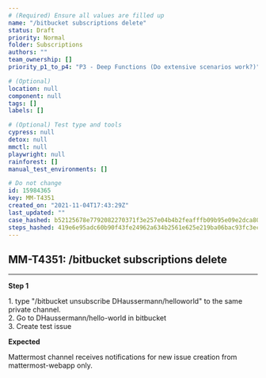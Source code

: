 ```yaml
---
# (Required) Ensure all values are filled up
name: "/bitbucket subscriptions delete"
status: Draft
priority: Normal
folder: Subscriptions
authors: ""
team_ownership: []
priority_p1_to_p4: "P3 - Deep Functions (Do extensive scenarios work?)"

# (Optional)
location: null
component: null
tags: []
labels: []

# (Optional) Test type and tools
cypress: null
detox: null
mmctl: null
playwright: null
rainforest: []
manual_test_environments: []

# Do not change
id: 15984365
key: MM-T4351
created_on: "2021-11-04T17:43:29Z"
last_updated: ""
case_hashed: b52125678e7792082270371f3e257e04b4b2feafffb09b95e09e2dca805a1ad8a52833f618b2e4e253c31d8929ea7d66
steps_hashed: 419e6e95adc60b90f43fe24962a634b2561e625e219ba06bac93fc3ec7b0be6ac1f97b6eb2889b1b96385016cc5c6b2e
---
```


<!-- (Auto-generated) Based on frontmatter's "key" and "name" -->

## MM-T4351: /bitbucket subscriptions delete

---

**Step 1**

1\. type "/bitbucket unsubscribe DHaussermann/helloworld" to the same private channel.\
2\. Go to DHaussermann/hello-world in bitbucket\
3\. Create test issue

**Expected**

Mattermost channel receives notifications for new issue creation from mattermost-webapp only.
